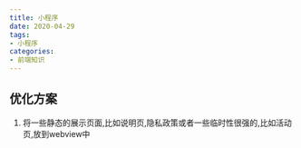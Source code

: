```yaml
---
title: 小程序
date: 2020-04-29
tags:
- 小程序
categories:
- 前端知识
---
```


## 优化方案
1. 将一些静态的展示页面,比如说明页,隐私政策或者一些临时性很强的,比如活动页,放到webview中
